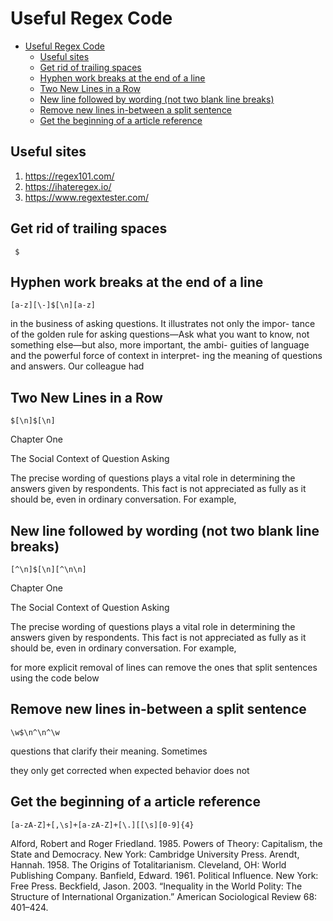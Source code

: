 # Useful Regex Code

- [Useful Regex Code](#useful-regex-code)
    - [Useful sites](#useful-sites)
    - [Get rid of trailing spaces](#get-rid-of-trailing-spaces)
    - [Hyphen work breaks at the end of a line](#hyphen-work-breaks-at-the-end-of-a-line)
    - [Two New Lines in a Row](#two-new-lines-in-a-row)
    - [New line followed by wording (not two blank line breaks)](#new-line-followed-by-wording-not-two-blank-line-breaks)
    - [Remove new lines in-between a split sentence](#remove-new-lines-in-between-a-split-sentence)
    - [Get the beginning of a article reference](#get-the-beginning-of-a-article-reference)

## Useful sites

1. https://regex101.com/
1. https://ihateregex.io/
1. https://www.regextester.com/

## Get rid of trailing spaces

```regex
 $
```

## Hyphen work breaks at the end of a line

```regex
[a-z][\-]$[\n][a-z]
```

in the business of asking questions. It illustrates not only the impor-
tance of the golden rule for asking questions—Ask what you want
to know, not something else—but also, more important, the ambi-
guities of language and the powerful force of context in interpret-
ing the meaning of questions and answers. Our colleague had

## Two New Lines in a Row

```regex
$[\n]$[\n]
```

Chapter One

The Social Context 
of Question Asking

The precise wording of questions plays a vital role in determining
the answers given by respondents. This fact is not appreciated as
fully as it should be, even in ordinary conversation. For example, 

## New line followed by wording (not two blank line breaks)

```regex
[^\n]$[\n][^\n\n]
```

Chapter One

The Social Context 
of Question Asking

The precise wording of questions plays a vital role in determining
the answers given by respondents. This fact is not appreciated as
fully as it should be, even in ordinary conversation. For example,

for more explicit removal of lines can remove the ones that split sentences using the code below

## Remove new lines in-between a split sentence

```regex
\w$\n^\n^\w
```

questions that clarify their meaning. Sometimes

they only get corrected when expected behavior does not 

## Get the beginning of a article reference

<!--and incomplete but more capible version [^\s]([^\.][a-z+A-Z+,\sa-z+A-Z+.\s]+[\s][0-9]{4}[\.]) -->

```regex
[a-zA-Z]+[,\s]+[a-zA-Z]+[\.][[\s][0-9]{4}
```

Alford, Robert and Roger Friedland. 1985. Powers of Theory: Capitalism, the State and Democracy. New York: Cambridge University Press. Arendt, Hannah. 1958. The Origins of Totalitarianism. Cleveland, OH: World Publishing Company. Banfield, Edward. 1961. Political Influence. New York: Free Press. Beckfield, Jason. 2003. “Inequality in the World Polity: The Structure of International Organization.” American Sociological Review 68: 401–424. 